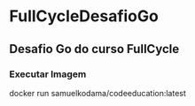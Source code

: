 # FullCycleDesafioGo

## Desafio Go do curso FullCycle

### Executar Imagem   

docker run samuelkodama/codeeducation:latest
